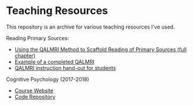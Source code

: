 # Teaching Resources

This repository is an archive for various teaching resources I've used.

Reading Primary Sources:
- [Using the QALMRI Method to Scaffold Reading of Primary Sources (full chapter)](https://nbrosowsky.github.io/course-materials/tree/master/QALMRI/2017_BrosowskyParshina.pdf)
- [Example of a completed QALMRI](https://nbrosowsky.github.io/course-materials/tree/master/QALMRI/QALMRI-example.pdf)
- [QALMRI instruction hand-out for students](https://nbrosowsky.github.io/course-materials/tree/master/QALMRI/QALMRI-instructions.pdf)

Cognitive Psychology (2017-2018)
- [Course Website](https://nbrosowsky.github.io/course-materials/cognitive-psychology-2017/index.html)
- [Code Repository](www.github.com/nbrosowsky/course-materials/tree/master/cognitive-psychology-2017/)
